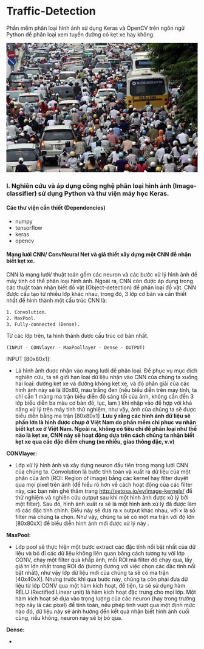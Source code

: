 # Traffic-Detection
Phần mềm phân loại hình ảnh sử dụng Keras và OpenCV trên ngôn ngữ Python để phân loại xem tuyến đường có kẹt xe hay không.


![Screenshot](test2traffic.jpg)



### I. Nghiên cứu và áp dụng công nghệ phân loại hình ảnh (Image-classifier) sử dụng Python và thư viện máy học Keras.

#### Các thư viện cần thiết (Dependencies)
  - numpy
  - tensorflow
  - keras
  - opencv
 
#### Mạng lưới CNN/ ConvNeural Net và giả thiết xây dựng một CNN để nhận biết kẹt xe.
  CNN là mạng lưới/ thuật toán gồm các neuron và các bước xử lý hình ảnh để máy tính có thể phân loại hình ảnh. Ngoài ra, CNN còn được áp dụng trong các thuật toán nhận biết đồ vật (Object-detection) để phân loại đồ vật.
  CNN được cấu tạo từ nhiều lớp khác nhau, trong đó, 3 lớp cơ bản và cần thiết nhất để hình thành một cấu trúc CNN là:
  
    1. Convolution.
    2. MaxPool.
    3. Fully-connected (Dense).
    
  Từ các lớp trên, ta hình thành được cấu trúc cơ bản nhất.
  
    (INPUT - CONVlayer - MaxPoollayer - Dense - OUTPUT)
    
  INPUT [80x80x1]:
  
  - Là hình ảnh được nhận vào mạng lưới để phân loại. Để phục vụ mục đích nghiên cứu, ta sẽ giới hạn loại dữ liệu nhận vào CNN của chúng ta xuống hai loại: đường kẹt xe và đường không kẹt xe, và độ phân giải của các hình ảnh này sẽ là 80x80, màu trắng đen (nếu biểu diễn trên máy tính, ta chỉ cần 1 mảng ma trận biểu diễn độ sáng tối của ảnh, không cần đến 3 lớp biểu diễn ba màu cơ bản đỏ, lục, lam )  khi nhập vào để hợp với khả năng xử lý trên máy tính thử nghiệm, như vậy, ảnh của chúng ta sẽ được biểu diễn bằng ma trận [80x80x1]  .**Lưu ý rằng các hình ảnh dữ liệu sẽ phần lớn là hình được chụp ở Việt Nam do phần mềm chỉ phục vụ nhận biết kẹt xe ở Việt Nam. Ngoài ra, không có tiêu chí để phân loại như thế nào là kẹt xe, CNN này sẽ hoạt động dựa trên cách chúng ta nhận biết kẹt xe qua các đặc điểm chung (xe nhiều, giao thông đặc, v.v)**
  
  **CONVlayer:**
  
  - Lớp xử lý hình ảnh và xây dựng neuron đầu tiên trong mạng lưới CNN của chúng ta. Convolution là bước tính toán và xuất ra dữ liệu của một phần của ảnh (ROI: Region of image) bằng các kernel hay filter duyệt qua mọi pixel trên ảnh (để hiểu rõ hơn về cách hoạt động của các filter này, các bạn nên ghé thăm trang http://setosa.io/ev/image-kernels/ để thử nghiệm và nghiên cứu output sau khi một hình ảnh được xử lý bởi một filter). Sau đó, hình ảnh xuất ra sẽ là một hình ảnh xử lý đã được làm rõ các đặc tính chính. Điều này sẽ đưa ra x output khác nhau, với x là số filter mà chúng ta chọn. Như vậy, chúng ta sẽ có một ma trận với độ lớn [80x80xX] để biểu diễn hình ảnh mới được xử lý này .
  
  **MaxPool:**
  
  - Lớp pool sẽ thực hiện một bước extract các đặc tính nổi bật nhất của dữ liệu và bỏ đi các dữ liệu không liên quan băng cách tương tự với lớp CONV, chạy một filter qua khắp ảnh, mỗi ROI mà filter đó chạy qua, lấy giá trị lớn nhất trong ROI đó (tương đương với việc chọn các đặc tính nổi bật nhất), như vậy lớp dữ liệu mới của chúng ta sẽ có ma trận [40x40xX]. Nhưng trước khi qua bước này, chúng ta còn phải đưa dữ liệu từ lớp CONV qua một hàm kích hoạt, để tiện, ta sẽ sử dụng hàm RELU (Rectified Linear unit) là hàm kích hoạt đặc trưng cho mọi lớp. Một hàm kích hoạt sẽ dựa vào trọng lượng của các neuron (hay trong trường hợp này là các pixel) để tính toán, nếu phép tính vượt qua một định mức nào đó, dữ liệu này sẽ ảnh hưởng đến kết quả nhận biết hình ảnh cuối cùng, nếu không, neuron này sẽ bị bỏ qua.
  
  **Dense:**
  
  -
  

  
